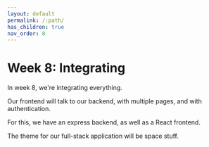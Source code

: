 ```yaml
---
layout: default
permalink: /:path/
has_children: true
nav_order: 8
---
```


# Week 8: Integrating

In week 8, we're integrating everything.

Our frontend will talk to our backend, with multiple pages, and with authentication.

For this, we have an express backend, as well as a React frontend.

The theme for our full-stack application will be space stuff.
